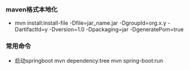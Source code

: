### maven格式本地化
- mvn install:install-file -Dfile=jar_name.jar -DgroupId=org.x.y -DartifactId=y -Dversion=1.0 -Dpackaging=jar -DgeneratePom=true
### 常用命令
- 启动springboot
  mvn dependency:tree
  mvn spring-boot:run
